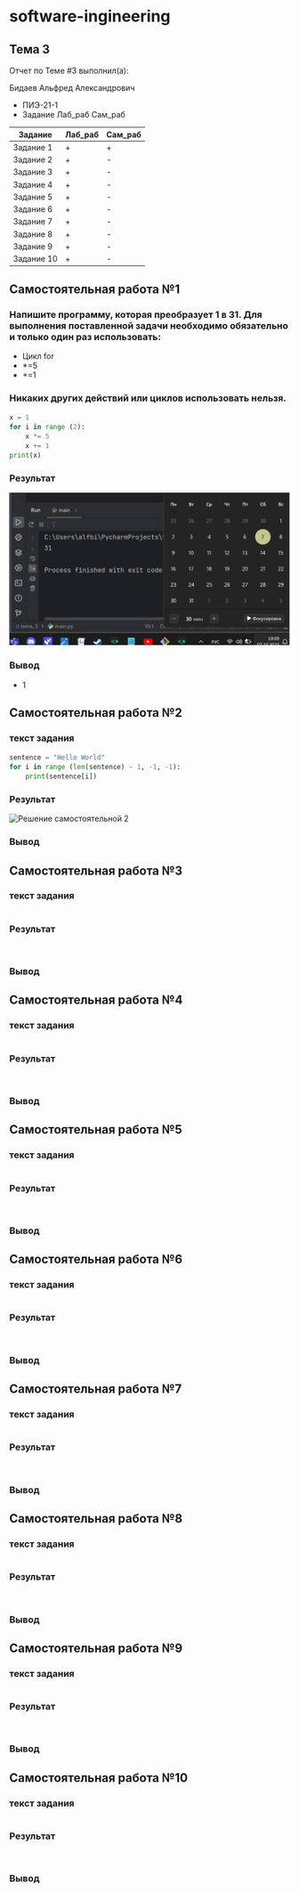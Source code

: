 # software-ingineering
## Тема 3

Отчет по Теме #3 выполнил(а):

Бидаев Альфред Александрович
- ПИЭ-21-1
- Задание	Лаб_раб	Сам_раб


| Задание | Лаб_раб | Сам_раб |
| ------ | ------ | ------ |
| Задание 1 | + | + |
| Задание 2 | + | - |
| Задание 3 | + | - |
| Задание 4 | + | - |
| Задание 5 | + | - |
| Задание 6 | + | - |
| Задание 7 | + | - |
| Задание 8 | + | - |
| Задание 9 | + | - |
| Задание 10 | + | - |

## Самостоятельная работа №1
### Напишите программу, которая преобразует 1 в 31. Для выполнения поставленной задачи необходимо обязательно и только один раз использовать:
* Цикл for
* *=5
* +=1
### Никаких других действий или циклов использовать нельзя.

```python
x = 1
for i in range (2):
    x *= 5
    x += 1
print(x)
```
### Результат
![Решение самостоятельной 1](https://github.com/Wrdalf/SoftwareEngineering/blob/main/Tema-3/sam-1.png)

### Вывод
* 1
  
## Самостоятельная работа №2
### текст задания
```python
sentence = "Hello World"
for i in range (len(sentence) - 1, -1, -1):
    print(sentence[i])
```
###  Результат
![Решение самостоятельной 2]()
### Вывод

## Самостоятельная работа №3
### текст задания
```python

```
###  Результат
![]()
### Вывод

## Самостоятельная работа №4
### текст задания
```python

```
###  Результат
![]()
### Вывод

## Самостоятельная работа №5
### текст задания
```python

```
###  Результат
![]()
### Вывод

## Самостоятельная работа №6
### текст задания
```python

```
###  Результат
![]()
### Вывод

## Самостоятельная работа №7
### текст задания
```python

```
###  Результат
![]()
### Вывод

## Самостоятельная работа №8
### текст задания
```python

```
###  Результат
![]()
### Вывод

## Самостоятельная работа №9
### текст задания
```python

```
###  Результат
![]()
### Вывод

## Самостоятельная работа №10
### текст задания
```python

```
###  Результат
![]()
### Вывод